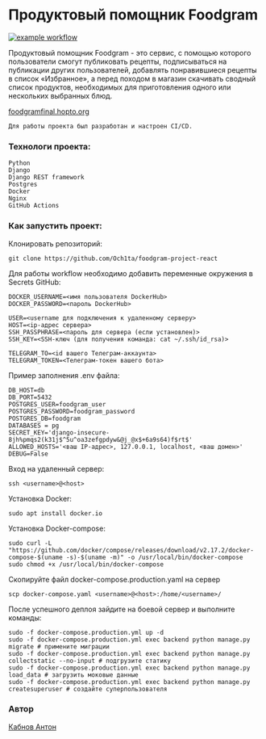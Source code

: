 # Продуктовый помощник Foodgram

[![example workflow](https://github.com/OWNER/REPOSITORY/actions/workflows/WORKFLOW-FILE/badge.svg)](https://github.com/Och1ta/foodgram-project-react/blob/main/.github/workflows/main.yml)

Продуктовый помощник Foodgram - это сервис, с помощью которого пользователи смогут публиковать рецепты, подписываться на публикации других пользователей, добавлять понравившиеся рецепты в список «Избранное», а перед походом в магазин скачивать сводный список продуктов, необходимых для приготовления одного или нескольких выбранных блюд. 

[foodgramfinal.hopto.org](https://foodgramfinal.hopto.org)
```
Для работы проекта был разработан и настроен CI/CD.
```

### Технологи проекта:
```
Python
Django
Django REST framework
Postgres
Docker
Nginx
GitHub Actions
```

### Как запустить проект:
Клонировать репозиторий:
```
git clone https://github.com/Och1ta/foodgram-project-react
```

Для работы workflow необходимо добавить переменные окружения в Secrets GitHub:
```
DOCKER_USERNAME=<имя пользователя DockerHub>
DOCKER_PASSWORD=<пароль DockerHub>

USER=<username для подключения к удаленному серверу>
HOST=<ip-адрес сервера>
SSH_PASSPHRASE=<пароль для сервера (если установлен)>
SSH_KEY=<SSH-ключ (для получения команда: cat ~/.ssh/id_rsa)>

TELEGRAM_TO=<id вашего Телеграм-аккаунта>
TELEGRAM_TOKEN=<Телеграм-токен вашего бота>
```
Пример заполнения .env файла:
```
DB_HOST=db
DB_PORT=5432
POSTGRES_USER=foodgram_user
POSTGRES_PASSWORD=foodgram_password
POSTGRES_DB=foodgram
DATABASES = pg
SECRET_KEY='django-insecure-8jh%pmqs2(k31j$^5u^oa3zefgpdyw&@j_@x$+6a9s64)f$rt$'
ALLOWED_HOSTS='<ваш IP-адрес>, 127.0.0.1, localhost, <ваш домен>'
DEBUG=False
```
Вход на удаленный сервер:
```
ssh <username>@<host>
```

Установка Docker:
```
sudo apt install docker.io
```

Установка Docker-compose:
```
sudo curl -L "https://github.com/docker/compose/releases/download/v2.17.2/docker-compose-$(uname -s)-$(uname -m)" -o /usr/local/bin/docker-compose
sudo chmod +x /usr/local/bin/docker-compose
```

Скопируйте файл docker-compose.production.yaml  на сервер

```
scp docker-compose.yaml <username>@<host>:/home/<username>/
```
После успешного деплоя зайдите на боевой сервер и выполните команды:
```
sudo -f docker-compose.production.yml up -d
sudo -f docker-compose.production.yml exec backend python manage.py migrate # примените миграции
sudo -f docker-compose.production.yml exec backend python manage.py collectstatic --no-input # подгрузите статику
sudo -f docker-compose.production.yml exec backend python manage.py load_data # загрузить моковые данные
sudo -f docker-compose.production.yml exec backend python manage.py createsuperuser # создайте суперпользователя

```
### Автор
[Кабнов Антон](https://github.com/Och1ta)
